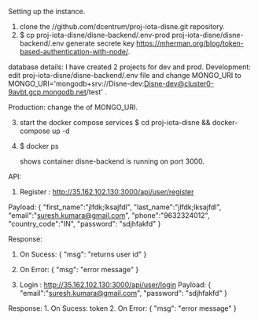 Setting up the instance.


1. clone the //github.com/dcentrum/proj-iota-disne.git repository.
2. $ cp proj-iota-disne/disne-backend/.env-prod  proj-iota-disne/disne-backend/.env
  generate secrete key https://mherman.org/blog/token-based-authentication-with-node/.

  database details:
  I have created 2 projects for dev and prod.
  Development: edit proj-iota-disne/disne-backend/.env file
  and change MONGO_URI to MONGO_URI='mongodb+srv://Disne-dev:Disne-dev@cluster0-9avbt.gcp.mongodb.net/test' .

  Production: change the <password>  of MONGO_URI.

3. start the docker compose services
   $ cd proj-iota-disne  && docker-compose up -d

4. $ docker ps

   shows  container disne-backend is running on port 3000.

API:

1. Register :  http://35.162.102.130:3000/api/user/register

  Payload:
        {
          "first_name":"jlfdk;lksajfdl",
          "last_name":"jlfdk;lksajfdl",
          "email":"suresh.kumara@gmail.com",
          "phone":"9632324012",
          "country_code":"IN",
          "password": "sdjhfakfd"
        }

  Response:
   1. On Sucess:
        {
          "msg": "returns user id"
        }
   2. On Error:
       {
         "msg": "error message"
       }

 2. Login :  http://35.162.102.130:3000/api/user/login
   Payload:
         {
           "email":"suresh.kumara@gmail.com",
           "password": "sdjhfakfd"
         }

   Response:
    1. On Sucess:
         token
    2. On Error:
        {
          "msg": "error message"
        }




<!--

<b>Prerequisites<b>

- npm install
- npm start
  - This will start the Node Server on PORT 3000 and establish connection with MongoDB

Routes

1. localhost:5000/api/user/register
   - Payload: {name: req.body.name,
     email: req.body.email,
     password: req.body.password}
2. localhost:5000/api/user/login
   - Payload: {email: req.body.email,
     password: req.body.password} -->
